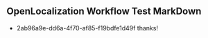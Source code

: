 ## OpenLocalization Workflow Test MarkDown
* 2ab96a9e-dd6a-4f70-af85-f19bdfe1d49f thanks!

<!--HONumber=Jul16_HO2-->


